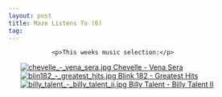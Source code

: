 ```yaml
---
layout: post
title: Maze Listens To (6)
tag: 
---
```



                <p>This weeks music selection:</p>
<ul>
    <li style="list-style-type:none"><a href="http://www.amazon.com/Vena-Sera-Chevelle/dp/B000NJLM3C/ref=pd_bbs_sr_1/103-9970569-0437426?ie=UTF8&s=music&qid=1174980063&sr=8-1"><img src='/uploads/chevelle_-_vena_sera.thumbnail.jpg' alt='chevelle_-_vena_sera.jpg' class="valign"/> Chevelle - Vena Sera</a></li>
    <li style="list-style-type:none"><a href="http://www.amazon.com/Greatest-Hits-blink-182/dp/B000BBOVBM/ref=pd_bbs_sr_1/103-9970569-0437426?ie=UTF8&s=music&qid=1174980171&sr=8-1"><img src='/uploads/blin182_-_greatest_hits.thumbnail.jpg' alt='blin182_-_greatest_hits.jpg' class="valign"/> Blink 182 - Greatest Hits</a></li>
    <li style="list-style-type:none"><a href="http://www.amazon.com/Billy-Talent-II/dp/B000FFP0AK/ref=pd_bbs_sr_1/103-9970569-0437426?ie=UTF8&s=music&qid=1175012761&sr=8-1"><img src='/uploads/billy_talent_-_billy_talent_ii.thumbnail.jpg' alt='billy_talent_-_billy_talent_ii.jpg' class="valign"/> Billy Talent - Billy Talent II</a></li>
</ul>
            
